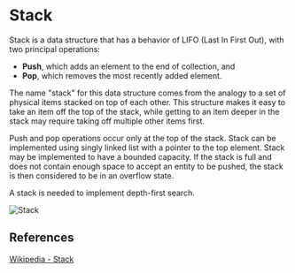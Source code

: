 # Stack
Stack is a data structure that has a behavior of LIFO (Last In First Out), with two principal operations:

* **Push**, which adds an element to the end of collection, and
* **Pop**, which removes the most recently added element.

The name "stack" for this data structure comes from the analogy to a set of physical items stacked on top of each other.
This structure makes it easy to take an item off the top of the stack, while getting to an item deeper in the stack
may require taking off multiple other items first.

Push and pop operations occur only at the top of the stack.
Stack can be implemented using singly linked list with a pointer to the top element.
Stack may be implemented to have a bounded capacity. If the stack is full and does not contain enough space 
to accept an entity to be pushed, the stack is then considered to be in an overflow state.

A stack is needed to implement depth-first search.

![Stack](https://commons.wikimedia.org/wiki/File:Lifo_stack.png#/media/File:Lifo_stack.png)

## References
[Wikipedia - Stack](https://en.wikipedia.org/wiki/Stack_(abstract_data_type))
